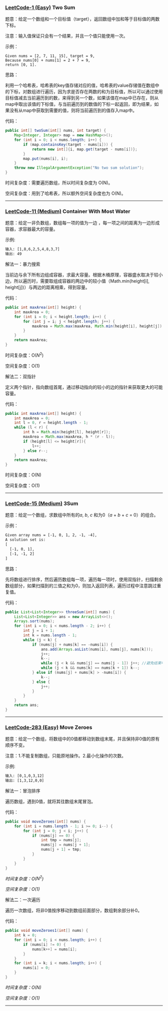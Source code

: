### [LeetCode-1 (Easy)](https://leetcode.com/problems/two-sum/)	**Two Sum**

题意：给定一个数组和一个目标值（target），返回数组中加和等于目标值的两数下标。

注意：输入值保证只会有一个结果，并且一个值只能使用一次。

示例：

```
Given nums = [2, 7, 11, 15], target = 9,
Because nums[0] + nums[1] = 2 + 7 = 9,
return [0, 1].
```

思路：

利用一个哈希表，哈希表的key值存储对应的值，哈希表的value存储值在数组中的下标，对数组进行遍历，因为求是否存在两数的和为目标值，所以可以通过使用目标值减去当前遍历到的数，来得到另一个数，如果该值在map中已存在，则从map中取出该值的下标值，与当前遍历到的数值的下标一起返回，即为结果，如果没有从map中获取到需要的值，则将当前遍历到的值存入map中。

代码：

```java
public int[] twoSum(int[] nums, int target) {
    Map<Integer, Integer> map = new HashMap<>();
    for (int i = 0; i < nums.length; i++) {
        if (map.containsKey(target - nums[i])) {
            return new int[]{i, map.get(target - nums[i])};
        }
        map.put(nums[i], i);
    }
    throw new IllegalArgumentException("No two sum solution");
}
```

时间复杂度：需要遍历数组，所以时间复杂度为 O(N)。

空间复杂度：用到了哈希表，所以额外空间复杂度也为 O(N)。

----

### [LeetCode-11 (Medium)](https://leetcode.com/problems/container-with-most-water/)	Container With Most Water

题意：给定一非负数组，数组每一项的值为一边 ，每一项之间的距离为一边形成容器，求容器最大的容量。

示例:

```html
输入: [1,8,6,2,5,4,8,3,7]
输出: 49
```

解法一：暴力搜索

当前边与余下所有边组成容器，求最大容量。根据木桶原理，容器盛水取决于较小边，所以遍历时，需要取组成容器的两边中的较小值（Math.min(height[i], height[j])）与两边的距离相乘，得到容量。

代码：

```java
public int maxArea(int[] height) {
    int maxArea = 0;
    for (int i = 0; i < height.length; i++) {
        for (int j = i; j < height.length; j++) {
            maxArea = Math.max(maxArea, Math.min(height[i], height[j]) * (j - i));
        }
    }
    return maxArea;
}
```

时间复杂度：O($N^2$)

空间复杂度：O(1)



解法二：双指针

定义两个指针，指向数组首尾，通过移动指向的较小的边的指针来获取更大的可能容量。

代码：

```java
public int maxArea(int[] height) {
    int maxArea = 0;
    int l = 0, r = height.length - 1;
    while (l < r) {
        int h = Math.min(height[l], height[r]);
        maxArea = Math.max(maxArea, h * (r - l));
        if (height[l] <= height[r]){
            l++;
        } else r--;
    }
    return maxArea;
}
```

时间复杂度：O(N)

空间复杂度：O(1)

----

### [LeetCode-15 (Medium)](https://leetcode.com/problems/3sum/)	**3Sum**

题意：给定一个数组，求数组中所有的*a*, *b*, *c* 和为0（*a* + *b* + *c* = 0）的组合。

示例：

```html
Given array nums = [-1, 0, 1, 2, -1, -4],
A solution set is:
[
  [-1, 0, 1],
  [-1, -1, 2]
]
```

思路：

先将数组进行排序，然后遍历数组每一项，遍历每一项时，使用双指针，扫描剩余数组部分，如果扫描到的三值之和为0，则加入返回列表，遍历过程中注意跳过重复值。

代码：

```java
public List<List<Integer>> threeSum(int[] nums) {
    List<List<Integer>> ans = new ArrayList<>();
    Arrays.sort(nums);
    for (int i = 0; i < nums.length - 2; i++) {
        int j = i + 1;
        int k = nums.length - 1;
        while (j < k) {
            if (nums[j] + nums[k] == -nums[i]) {
                ans.add(Arrays.asList(nums[i], nums[j], nums[k]));
                j++;
                k--;
                while (j < k && nums[j] == nums[j - 1]) j++; //避免结果中有重复
                while (j < k && nums[k] == nums[k + 1]) k--;
            } else if (nums[j] + nums[k] > -nums[i]) {
                k--;
            } else {
                j++;
            }
        }
    }
    return ans;
}
```

----

###  [LeetCode-283 (Easy)](https://leetcode.com/problems/move-zeroes/)	**Move Zeroes**

题意：给定一个数组，将数组中的0值都移动到数组末尾，并且保持非0值的原有顺序不变。

注意：1.不能复制数组，只能原地操作。2.最小化操作的次数。

示例:

```html
输入: [0,1,0,3,12]
输出: [1,3,12,0,0]
```

解法一：冒泡排序

遍历数组，遇到0值，就将其往数组末尾冒泡。

代码：

```java
public void moveZeroes(int[] nums) {
    for (int i = nums.length - 1; i >= 0; i--) {
        for (int j = 0; j < i; j++) {
            if (nums[j] == 0) {
                int tmp = nums[j];
                nums[j] = nums[j + 1];
                nums[j + 1] = tmp;
            }
        }
    }
}
```

*时间复杂度：O($N^2$)*

*空间复杂度：O(1)*



解法二：一次遍历

遍历一次数组，将非0值按序移动到数组前面部分，数组剩余部分补0。

代码：

```java
public void moveZeroes1(int[] nums) {
    int k = 0;
    for (int i = 0; i < nums.length; i++) {
        if (nums[i] != 0) {
            nums[k++] = nums[i];
        }
    }
    for (int i = k; i < nums.length; i++) {
        nums[i] = 0;
    }
}
```

*时间复杂度：O(N)*

*空间复杂度：O(1)*

----

